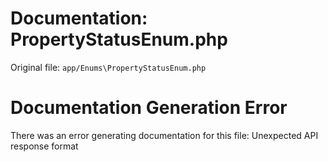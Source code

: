 # Documentation: PropertyStatusEnum.php

Original file: `app/Enums\PropertyStatusEnum.php`

# Documentation Generation Error

There was an error generating documentation for this file: Unexpected API response format